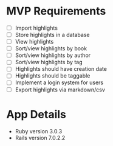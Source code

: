 # MVP Requirements

- [ ] Import highlights
- [ ] Store highlights in a database
- [ ] View highlights
- [ ] Sort/view highlights by book
- [ ] Sort/view highlights by author
- [ ] Sort/view highlights by tag
- [ ] Highlights should have creation date
- [ ] Highlights should be taggable
- [ ] Implement a login system for users
- [ ] Export highlights via markdown/csv

# App Details

* Ruby version 3.0.3
* Rails version 7.0.2.2


